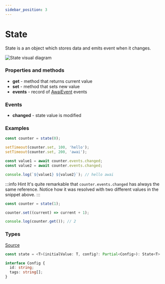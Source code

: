 ```yaml
---
sidebar_position: 3
---
```


# State

State is a an object which stores data and emits event when it changes.

![State visual diagram](/diagrams/State.svg "State visual diagram")

### Properties and methods

- **get** - method that returns current value
- **set** - method that sets new value
- **events** - record of [AwaiEvent](/awai-event) events

### Events
- **changed** - state value is modified

### Examples

```ts title="State usage"
const counter = state(0);

setTimeout(counter.set, 100, 'hello');
setTimeout(counter.set, 200, 'awai');

const value1 = await counter.events.changed;
const value2 = await counter.events.changed; 

console.log(`${value1} ${value2}`); // hello awai
```

:::info Hint
It's quite remarkable that `counter.events.changed` has always the same reference. Notice how it was resolved with two different values in the snippet above.
:::


```ts title="Update state using callback"
const counter = state(1);

counter.set((current) => current + 1);

console.log(counter.get()); // 2
```

### Types

[Source](https://github.com/yuriyyakym/awai/blob/master/src/state/types.ts)

```ts 
const state = <T>(initialValue: T, config?: Partial<Config>): State<T> => { /* ... */ };

interface Config {
  id: string;
  tags: string[];
}
```
